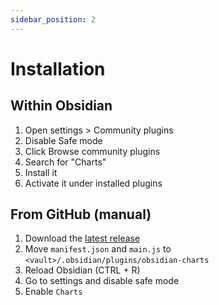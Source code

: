 ```yaml
---
sidebar_position: 2
---
```


# Installation

## Within Obsidian

1.  Open settings > Community plugins
2.  Disable Safe mode
3.  Click Browse community plugins
4.  Search for "Charts"
5.  Install it
6.  Activate it under installed plugins

## From GitHub (manual)

1.  Download the
    [latest release](https://github.com/phibr0/obsidian-charts/releases/latest)
2.  Move `manifest.json` and `main.js` to
    `<vault>/.obsidian/plugins/obsidian-charts`
3.  Reload Obsidian (CTRL + R)
4.  Go to settings and disable safe mode
5.  Enable `Charts`
